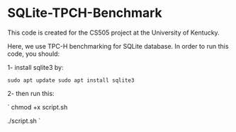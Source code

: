 # SQLite-TPCH-Benchmark

This code is created for the CS505 project at the University of Kentucky.

Here, we use TPC-H benchmarking for SQLite database. In order to run this code, you should:

1- install sqlite3 by:

`
sudo apt update
sudo apt install sqlite3
`

2- then run this:

`
chmod +x script.sh

./script.sh 
`
